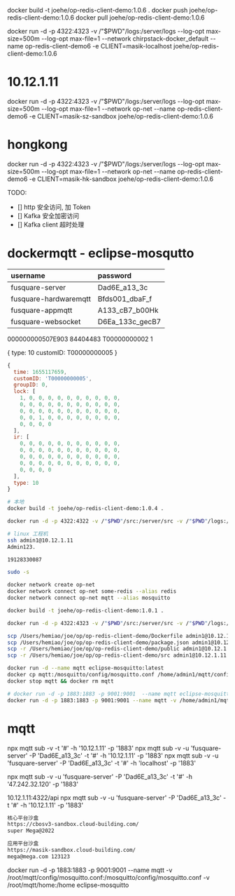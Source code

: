 docker build -t joehe/op-redis-client-demo:1.0.6 .
docker push joehe/op-redis-client-demo:1.0.6
docker pull joehe/op-redis-client-demo:1.0.6

docker run -d -p 4322:4323 -v /"$PWD"/logs:/server/logs --log-opt max-size=500m --log-opt max-file=1 --network chirpstack-docker_default --name op-redis-client-demo6 -e CLIENT=masik-localhost joehe/op-redis-client-demo:1.0.6

# 10.12.1.11
docker run -d -p 4322:4323 -v /"$PWD"/logs:/server/logs --log-opt max-size=500m --log-opt max-file=1 --network op-net --name op-redis-client-demo6 -e CLIENT=masik-sz-sandbox joehe/op-redis-client-demo:1.0.6

# hongkong
docker run -d -p 4322:4323 -v /"$PWD"/logs:/server/logs --log-opt max-size=500m --log-opt max-file=1 --network op-net --name op-redis-client-demo6 -e CLIENT=masik-hk-sandbox joehe/op-redis-client-demo:1.0.6

TODO:

- [] http 安全访问, 加 Token
- [] Kafka 安全加密访问
- [] Kafka client 超时处理

# dockermqtt - eclipse-mosqutto

| username              | password        |
| :-------------------- | :-------------- |
| fusquare-server       | Dad6E_a13_3c    |
| fusquare-hardwaremqtt | Bfds001_dbaF_f  |
| fusquare-appmqtt      | A133_cB7_b00Hk  |
| fusquare-websocket    | D6Ea_133c_gecB7 |

000000000507E903 84404483
T00000000002
1

{
  type: 10
  customID: T00000000005
}
```js
{
  time: 1655117659,
  customID: 'T00000000005',
  groupID: 0,
  lock: [
    1, 0, 0, 0, 0, 0, 0, 0, 0, 0, 0,
    0, 0, 0, 0, 0, 0, 0, 0, 0, 0, 0,
    0, 0, 0, 0, 0, 0, 0, 0, 0, 0, 0,
    0, 0, 1, 0, 0, 0, 0, 0, 0, 0, 0,
    0, 0, 0, 0
  ],
  ir: [
    0, 0, 0, 0, 0, 0, 0, 0, 0, 0, 0,
    0, 0, 0, 0, 0, 0, 0, 0, 0, 0, 0,
    0, 0, 0, 0, 0, 0, 0, 0, 0, 0, 0,
    0, 0, 0, 0, 0, 0, 0, 0, 0, 0, 0,
    0, 0, 0, 0
  ],
  type: 10
}
```
```bash
# 本地
docker build -t joehe/op-redis-client-demo:1.0.4 .

docker run -d -p 4322:4322 -v /"$PWD"/src:/server/src -v /"$PWD"/logs:/server/logs -v /"$PWD"/public:/server/public --log-opt max-size=500m --log-opt max-file=1  --network chirpstack-docker_default --name op-redis-client-demo joe/op-redis-client-demo:1.0.0

# linux 工程机
ssh admin1@10.12.1.11
Admin123.

19128330087

sudo -s

docker network create op-net
docker network connect op-net some-redis --alias redis
docker network connect op-net mqtt --alias mosquitto

docker build -t joehe/op-redis-client-demo:1.0.1 .

docker run -d -p 4322:4323 -v /"$PWD"/src:/server/src -v /"$PWD"/logs:/server/logs -v /"$PWD"/public:/server/public --log-opt max-size=500m --log-opt max-file=1  --network op-net --name op-redis-client-demo joehe/op-redis-client-demo:1.0.4

scp /Users/hemiao/joe/op/op-redis-client-demo/Dockerfile admin1@10.12.1.11:/home/admin1/op-redis-client-demo
scp /Users/hemiao/joe/op/op-redis-client-demo/package.json admin1@10.12.1.11:/home/admin1/op-redis-client-demo
scp -r /Users/hemiao/joe/op/op-redis-client-demo/public admin1@10.12.1.11:/home/admin1/op-redis-client-demo
scp -r /Users/hemiao/joe/op/op-redis-client-demo/src admin1@10.12.1.11:/home/admin1/op-redis-client-demo
```

```bash
docker run -d --name mqtt eclipse-mosquitto:latest
docker cp mqtt:/mosquitto/config/mosquitto.conf /home/admin1/mqtt/config/mosquitto.conf
docker stop mqtt && docker rm mqtt

# docker run -d -p 1883:1883 -p 9001:9001  --name mqtt eclipse-mosquitto
docker run -d -p 1883:1883 -p 9001:9001 --name mqtt -v /home/admin1/mqtt/config/mosquitto.conf:/mosquitto/config/mosquitto.conf -v /home/admin1/mqtt/home:/home eclipse-mosquitto
```

# mqtt

npx mqtt sub -v -t '#' -h '10.12.1.11' -p '1883'
npx mqtt sub -v -u 'fusquare-server' -P 'Dad6E_a13_3c' -t '#' -h '10.12.1.11' -p '1883'
npx mqtt sub -v -u 'fusquare-server' -P 'Dad6E_a13_3c' -t '#' -h 'localhost' -p '1883'

npx mqtt sub -v -u 'fusquare-server' -P 'Dad6E_a13_3c' -t '#' -h '47.242.32.120' -p '1883'

10.12.1.11:4322/api
npx mqtt sub -v -u 'fusquare-server' -P 'Dad6E_a13_3c' -t '#' -h '10.12.1.11' -p '1883'

```bash
核心平台沙盒
https://cbosv3-sandbox.cloud-building.com/
super Mega@2022

应用平台沙盒
https://masik-sandbox.cloud-building.com/
mega@mega.com 123123
```

docker run -d -p 1883:1883 -p 9001:9001 --name mqtt -v /root/mqtt/config/mosquitto.conf:/mosquitto/config/mosquitto.conf -v /root/mqtt/home:/home eclipse-mosquitto
